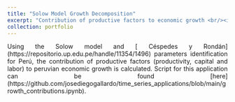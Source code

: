 ```yaml
---
title: "Solow Model Growth Decomposition"
excerpt: "Contribution of productive factors to economic growth <br/><img src='/images/growth_contrib.png'>"
collection: portfolio
---
```

<div style="text-align: justify "> 
Using the Solow model and [ Céspedes y Rondán](https://repositorio.up.edu.pe/handle/11354/1496) parameters identification for Perú, the contribution of productive factors (productivity, capital and labor) to peruvian economic growth is calculated. Script for this application can be found [here](https://github.com/josediegogallardo/time_series_applications/blob/main/growth_contributions.ipynb).
</div>